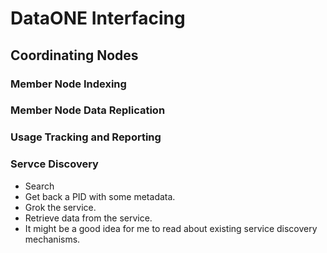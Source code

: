 # DataONE Interfacing

## Coordinating Nodes

### Member Node Indexing

### Member Node Data Replication

### Usage Tracking and Reporting

### Servce Discovery

- Search
- Get back a PID with some metadata.
- Grok the service.
- Retrieve data from the service.
- It might be a good idea for me to read about existing service discovery mechanisms.

